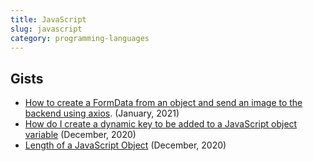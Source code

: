 ```yaml
---
title: JavaScript
slug: javascript
category: programming-languages
---
```


## Gists
-  [How to create a FormData from an object and send an image to the backend using axios][1]. (January, 2021)
- [How do I create a dynamic key to be added to a JavaScript object variable][2] (December, 2020)
- [Length of a JavaScript Object][3] (December, 2020)

[1]:	https://gist.github.com/eleazarbr/351e73d49fcda879278a5783df53bc5f
[2]:	https://gist.github.com/eleazarbr/7db6476c049b5d46a84729cde0135848
[3]:	https://gist.github.com/eleazarbr/171904ada2177448ba7974caebd1c269